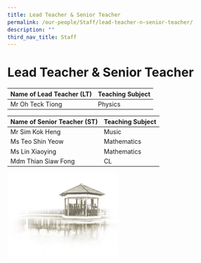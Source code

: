 ```yaml
---
title: Lead Teacher & Senior Teacher
permalink: /our-people/Staff/lead-teacher-n-senior-teacher/
description: ""
third_nav_title: Staff
---
```

# **Lead Teacher & Senior Teacher**


| Name of Lead Teacher  (LT) | Teaching Subject |
| --- | --- |
| Mr Oh Teck Tiong | Physics   |


| Name of Senior Teacher (ST) | Teaching Subject |
| --- | --- |
| Mr Sim Kok Heng | Music |
| Ms Teo Shin Yeow | Mathematics |
| Ms Lin Xiaoying | Mathematics |
| Mdm Thian Siaw Fong  | CL  |

<img src="/images/pavilion.png" 
     style="width:50%">